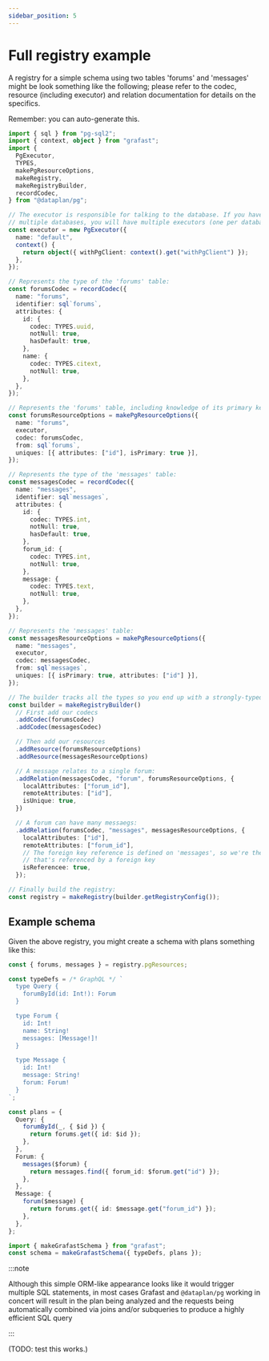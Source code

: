 ```yaml
---
sidebar_position: 5
---
```


# Full registry example

A registry for a simple schema using two tables 'forums' and 'messages' might
be look something like the following; please refer to the codec, resource
(including executor) and relation documentation for details on the specifics.

Remember: you can auto-generate this.

```ts
import { sql } from "pg-sql2";
import { context, object } from "grafast";
import {
  PgExecutor,
  TYPES,
  makePgResourceOptions,
  makeRegistry,
  makeRegistryBuilder,
  recordCodec,
} from "@dataplan/pg";

// The executor is responsible for talking to the database. If you have
// multiple databases, you will have multiple executors (one per database).
const executor = new PgExecutor({
  name: "default",
  context() {
    return object({ withPgClient: context().get("withPgClient") });
  },
});

// Represents the type of the 'forums' table:
const forumsCodec = recordCodec({
  name: "forums",
  identifier: sql`forums`,
  attributes: {
    id: {
      codec: TYPES.uuid,
      notNull: true,
      hasDefault: true,
    },
    name: {
      codec: TYPES.citext,
      notNull: true,
    },
  },
});

// Represents the 'forums' table, including knowledge of its primary key:
const forumsResourceOptions = makePgResourceOptions({
  name: "forums",
  executor,
  codec: forumsCodec,
  from: sql`forums`,
  uniques: [{ attributes: ["id"], isPrimary: true }],
});

// Represents the type of the 'messages' table:
const messagesCodec = recordCodec({
  name: "messages",
  identifier: sql`messages`,
  attributes: {
    id: {
      codec: TYPES.int,
      notNull: true,
      hasDefault: true,
    },
    forum_id: {
      codec: TYPES.int,
      notNull: true,
    },
    message: {
      codec: TYPES.text,
      notNull: true,
    },
  },
});

// Represents the 'messages' table:
const messagesResourceOptions = makePgResourceOptions({
  name: "messages",
  executor,
  codec: messagesCodec,
  from: sql`messages`,
  uniques: [{ isPrimary: true, attributes: ["id"] }],
});

// The builder tracks all the types so you end up with a strongly-typed registry
const builder = makeRegistryBuilder()
  // First add our codecs
  .addCodec(forumsCodec)
  .addCodec(messagesCodec)

  // Then add our resources
  .addResource(forumsResourceOptions)
  .addResource(messagesResourceOptions)

  // A message relates to a single forum:
  .addRelation(messagesCodec, "forum", forumsResourceOptions, {
    localAttributes: ["forum_id"],
    remoteAttributes: ["id"],
    isUnique: true,
  })

  // A forum can have many messaegs:
  .addRelation(forumsCodec, "messages", messagesResourceOptions, {
    localAttributes: ["id"],
    remoteAttributes: ["forum_id"],
    // The foreign key reference is defined on 'messages', so we're the one
    // that's referenced by a foreign key
    isReferencee: true,
  });

// Finally build the registry:
const registry = makeRegistry(builder.getRegistryConfig());
```

## Example schema

Given the above registry, you might create a schema with plans something like this:

```ts
const { forums, messages } = registry.pgResources;

const typeDefs = /* GraphQL */ `
  type Query {
    forumById(id: Int!): Forum
  }

  type Forum {
    id: Int!
    name: String!
    messages: [Message!]!
  }

  type Message {
    id: Int!
    message: String!
    forum: Forum!
  }
`;

const plans = {
  Query: {
    forumById(_, { $id }) {
      return forums.get({ id: $id });
    },
  },
  Forum: {
    messages($forum) {
      return messages.find({ forum_id: $forum.get("id") });
    },
  },
  Message: {
    forum($message) {
      return forums.get({ id: $message.get("forum_id") });
    },
  },
};

import { makeGrafastSchema } from "grafast";
const schema = makeGrafastSchema({ typeDefs, plans });
```

:::note

Although this simple ORM-like appearance looks like it would trigger multiple
SQL statements, in most cases Grafast and `@dataplan/pg` working in concert
will result in the plan being analyzed and the requests being automatically
combined via joins and/or subqueries to produce a highly efficient SQL query

:::

(TODO: test this works.)

